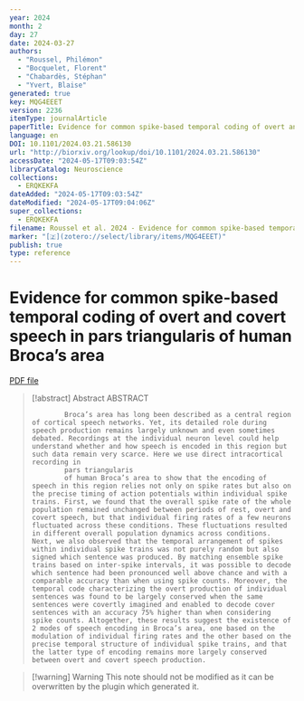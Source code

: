 ```yaml
---
year: 2024
month: 2
day: 27
date: 2024-03-27
authors:
  - "Roussel, Philémon"
  - "Bocquelet, Florent"
  - "Chabardès, Stéphan"
  - "Yvert, Blaise"
generated: true
key: MQG4EEET
version: 2236
itemType: journalArticle
paperTitle: Evidence for common spike-based temporal coding of overt and covert speech in pars triangularis of human Broca’s area
language: en
DOI: 10.1101/2024.03.21.586130
url: "http://biorxiv.org/lookup/doi/10.1101/2024.03.21.586130"
accessDate: "2024-05-17T09:03:54Z"
libraryCatalog: Neuroscience
collections:
  - ERQKEKFA
dateAdded: "2024-05-17T09:03:54Z"
dateModified: "2024-05-17T09:04:06Z"
super_collections:
  - ERQKEKFA
filename: Roussel et al. 2024 - Evidence for common spike-based temporal coding of overt and covert speech in pars triangularis of human Broca’s area.pdf
marker: "[🇿](zotero://select/library/items/MQG4EEET)"
publish: true
type: reference
---
```

# Evidence for common spike-based temporal coding of overt and covert speech in pars triangularis of human Broca’s area

[PDF file](/Papers/PDFs/Roussel%20et%20al.%202024%20-%20Evidence%20for%20common%20spike-based%20temporal%20coding%20of%20overt%20and%20covert%20speech%20in%20pars%20triangularis%20of%20human%20Broca’s%20area.pdf)

> [!abstract] Abstract
> ABSTRACT
>           
>             Broca’s area has long been described as a central region of cortical speech networks. Yet, its detailed role during speech production remains largely unknown and even sometimes debated. Recordings at the individual neuron level could help understand whether and how speech is encoded in this region but such data remain very scarce. Here we use direct intracortical recording in
>             pars triangularis
>             of human Broca’s area to show that the encoding of speech in this region relies not only on spike rates but also on the precise timing of action potentials within individual spike trains. First, we found that the overall spike rate of the whole population remained unchanged between periods of rest, overt and covert speech, but that individual firing rates of a few neurons fluctuated across these conditions. These fluctuations resulted in different overall population dynamics across conditions. Next, we also observed that the temporal arrangement of spikes within individual spike trains was not purely random but also signed which sentence was produced. By matching ensemble spike trains based on inter-spike intervals, it was possible to decode which sentence had been pronounced well above chance and with a comparable accuracy than when using spike counts. Moreover, the temporal code characterizing the overt production of individual sentences was found to be largely conserved when the same sentences were covertly imagined and enabled to decode cover sentences with an accuracy 75% higher than when considering spike counts. Altogether, these results suggest the existence of 2 modes of speech encoding in Broca’s area, one based on the modulation of individual firing rates and the other based on the precise temporal structure of individual spike trains, and that the latter type of encoding remains more largely conserved between overt and covert speech production.

>[!warning] Warning
> This note should not be modified as it can be overwritten by the plugin which generated it.


